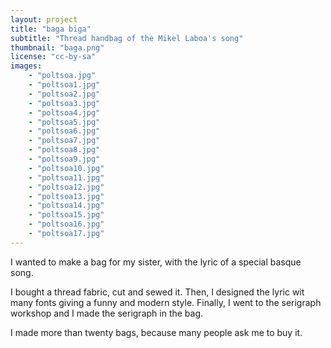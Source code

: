 ```yaml
---
layout: project
title: "baga biga"
subtitle: "Thread handbag of the Mikel Laboa's song"
thumbnail: "baga.png"
license: "cc-by-sa"
images:
    - "poltsoa.jpg"
    - "poltsoa1.jpg"
    - "poltsoa2.jpg"
    - "poltsoa3.jpg"
    - "poltsoa4.jpg"
    - "poltsoa5.jpg"
    - "poltsoa6.jpg"
    - "poltsoa7.jpg"
    - "poltsoa8.jpg"
    - "poltsoa9.jpg"
    - "poltsoa10.jpg"
    - "poltsoa11.jpg"
    - "poltsoa12.jpg"
    - "poltsoa13.jpg"
    - "poltsoa14.jpg"
    - "poltsoa15.jpg"
    - "poltsoa16.jpg"
    - "poltsoa17.jpg"
---
```


I wanted to make a bag for my sister, with the lyric of a special basque song.

I bought a thread fabric, cut and sewed it. Then, I designed the lyric wit many fonts giving a funny and modern style. Finally, I went to the serigraph workshop and I made the serigraph in the bag.

I made more than twenty bags, because many people ask me to buy it.
